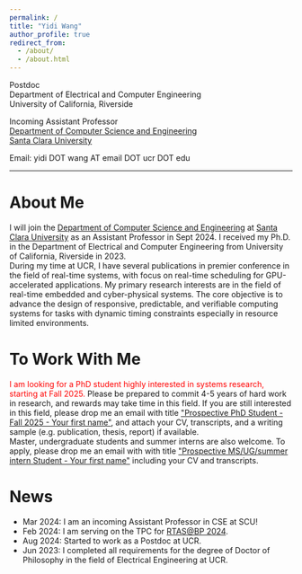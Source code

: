 ```yaml
---
permalink: /
title: "Yidi Wang"
author_profile: true
redirect_from: 
  - /about/
  - /about.html
---
```


Postdoc  
Department of Electrical and Computer Engineering  
University of California, Riverside 

Incoming Assistant Professor  
[Department of Computer Science and Engineering](https://www.scu.edu/engineering/academic-programs/department-of-computer-engineering/)  
[Santa Clara University](https://www.scu.edu/)

<!--Office:  -->
Email: yidi DOT wang AT email DOT ucr DOT edu

---

# About Me
I will join the [Department of Computer Science and Engineering](https://www.scu.edu/engineering/academic-programs/department-of-computer-engineering/) at [Santa Clara University](https://www.scu.edu/) as an Assistant Professor in Sept 2024. I received my Ph.D. in the Department of Electrical and Computer Engineering from University of California, Riverside in 2023.  
During my time at UCR, I have several publications in premier conference in the field of real-time systems, with focus on real-time scheduling for GPU-accelerated applications. My primary research interests are in the field of real-time embedded and cyber-physical systems. The core objective is to advance the design of responsive, predictable, and verifiable computing systems for tasks with dynamic timing constraints especially in resource limited environments. 

# To Work With Me
<span style="color:red">I am looking for a PhD student highly interested in systems research, starting at Fall 2025.</span> Please be prepared to commit 4-5 years of hard work in research, and rewards may take time in this field. If you are still interested in this field, please drop me an email with title <u>"Prospective PhD Student - Fall 2025 - Your first name"</u>, and attach your CV, transcripts, and a writing sample (e.g. publication, thesis, report) if available.  
Master, undergraduate students and summer interns are also welcome. To apply, please drop me an email with with title <u>"Prospective MS/UG/summer intern Student - Your first name"</u> including your CV and transcripts.

# News
- Mar 2024: I am an incoming Assistant Professor in CSE at SCU!
- Feb 2024: I am serving on the TPC for [RTAS@BP 2024](https://2024.rtas.org/call-for-papers-the-brief-presentations-track/).
- Aug 2024: Started to work as a Postdoc at UCR.
- Jun 2023: I completed all requirements for the degree of Doctor of Philosophy in the field of Electrical Engineering at UCR.
<!-- * Apr 2024: One first-authored paper is accepted to [ECRTS 2024](https://www.ecrts.org/). -->